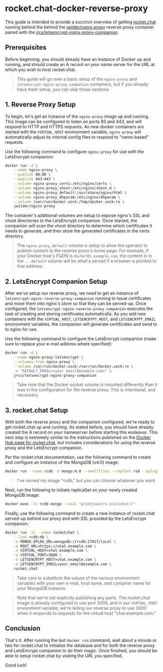 # rocket.chat-docker-reverse-proxy

This guide is intended to provide a succinct overview of getting [rocket.chat](https://www.rocket.chat/) running behind the behind the [jwilder/nginx-proxy](https://hub.docker.com/r/jwilder/nginx-proxy) reverse proxy container paired with the [jrcs/letsencrypt-nginx-proxy-companion](https://hub.docker.com/r/jrcs/letsencrypt-nginx-proxy-companion).

## Prerequisites

Before beginning, you should already have an instance of Docker up and running, and should create an A record on your name server for the URL at which you wish to host rocket.chat.

> This guide will go over a basic setup of the `nginx-proxy` and `letsencrypt-nginx-proxy-companion` containers, but if you already have them setup, you can skip those sections.

## 1. Reverse Proxy Setup

To begin, let's get an instance of the `nginx-proxy` image up and running. This image can be configured to listen on ports 80 and 443, and will respond to HTTP and HTTPS requests. As new docker containers are started with the `VIRTUAL_HOST` environment variable, `nginx-proxy` will automatically adjust its internal config files to respond to "name-based" requests.

Use the following command to configure `nginx-proxy` for use with the LetsEncrypt companion:

```bash
docker run -d \
	--name nginx-proxy \
	--publish 80:80 \
	--publish 443:443 \
	--volume nginx-proxy_certs:/etc/nginx/certs \
	--volume nginx-proxy_vhost:/etc/nginx/vhost.d \
	--volume nginx-proxy_default:/usr/share/nginx/html \
	--volume nginx-proxy_dhparam:/etc/nginx/dhparam \
	--volume /var/run/docker.sock:/tmp/docker.sock:ro \
	jwilder/nginx-proxy
```

The container's additional volumes are setup to expose nginx's SSL and vhost directories to the LetsEncrypt companion. Once started, the companion will scan the vhost directory to determine which certificates it needs to generate, and then store the generated certificates in the certs directory.

> The `nginx-proxy_default` volume is setup to allow the operator to publish content to the reverse proxy's home page. For example, if your Docker host's FQDN is `docker01.example.com`, the content in in the `...default` volume will be what's served if a browser is pointed to that address.

## 2. LetsEncrypt Companion Setup

After we've setup our reverse proxy, we need to get an instance of `letsencrypt-nginx-reverse-proxy-companion` running to issue certificates and move them into nginx's store so that they can be served-up. Once configured, the `letsencrypt-nginx-reverse-proxy-companion` executes the task of creating and storing certificates automatically. As you add new containers with the `VIRTUAL_HOST`, `LETSENCRYPT_HOST`, and `LETSENCRYPT_EMAIL` environment variables, the companion will generate certificates and send to to nginx for use.

Use the following command to configure the LetsEncrypt companion (make sure to replace your e-mail address where specified):
```bash
docker run -d \
    --name nginx-proxy-letsencrypt \
    --volumes-from nginx-proxy \
    --volume /var/run/docker.sock:/var/run/docker.sock:ro \
    -e "DEFAULT_EMAIL=<your_email@example.com>" \
    jrcs/letsencrypt-nginx-proxy-companion

```
> Take note that the Docker socket volume is mounted differently than it was in the configuration for the reverse proxy. This is intentional, and necessary.

## 3. rocket.chat Setup
With both the reverse proxy and the companion configured, we're ready to get rocket.chat up and running. As stated before, you should have already created the A record on your nameserver before starting this endeavor. This next step is extremely similar to the instructions published on the [Docker Hub page for rocket.chat](https://hub.docker.com/_/rocket-chat), but includes considerations for using the reverse proxy and the LetsEncrypt companion.

Per the rocket.chat documentation, use the following command to create and configure an instance of the MongoDB (v4.0) image:

```bash
docker run --name rcdb -d mongo:4.0 --smallfiles --replSet rs0 --oplogSize 128
```
> I've named my image "rcdb," but you can choose whatever you want.

Next, run the following to initiate replicaSet on your newly created MongoDB image:
```bash
docker exec -ti rcdb mongo --eval "printjson(rs.initiate())"
```

Finally, use the following command to create a new instance of rocket.chat served-up behind our proxy and with SSL provided by the LetsEncrypt companion:

```bash
docker run -it --name rocketchat \
	--link rcdb:db \
	-e MONGO_OPLOG_URL=mongodb://rcdb:27017/local \
	-e ROOT_URL=https://chat.example.com \
	-e VIRTUAL_HOST=chat.example.com \
	-e VIRTUAL_PORT=3000 \
	-e LETSENCRYPT_HOST=chat.example.com \
	-e LETSENCRYPT_EMAIL=your_email@example.com \
	rocket.chat
```
> Take care to substitute the values of the various environment variables with your own e-mail, host name, and container name for your MongoDB instance.

> Note that we're not explicitly publishing any ports. The rocket.chat image is already configured to use port 3000, and in our `VIRTUAL_PORT` envionment variable, we're telling our reverse proxy to use 3000 when it responds to requests for the virtual host "chat.example.com."

## Conclusion
That's it. After running the last `docker run` command, wait about a minute or two for rocket.chat to initialize the database and for both the reverse proxy and LetsEncrypt companion to do their magic. Once finished, you should be able to setup rocket.chat by visiting the URL you specified.

Good luck!
